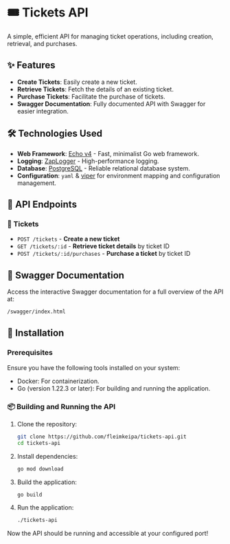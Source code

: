 # 🎟️ Tickets API

A simple, efficient API for managing ticket operations, including creation, retrieval, and purchases.

## ✨ Features

- **Create Tickets**: Easily create a new ticket.
- **Retrieve Tickets**: Fetch the details of an existing ticket.
- **Purchase Tickets**: Facilitate the purchase of tickets.
- **Swagger Documentation**: Fully documented API with Swagger for easier integration.

## 🛠️ Technologies Used

- **Web Framework**: [Echo v4](https://echo.labstack.com/) - Fast, minimalist Go web framework.
- **Logging**: [ZapLogger](https://github.com/uber-go/zap) - High-performance logging.
- **Database**: [PostgreSQL](https://www.postgresql.org/) - Reliable relational database system.
- **Configuration**: `yaml` & [viper](https://github.com/spf13/viper) for environment mapping and configuration management.

## 🔗 API Endpoints

### 🎫 Tickets

- `POST /tickets` - **Create a new ticket**  
- `GET /tickets/:id` - **Retrieve ticket details** by ticket ID  
- `POST /tickets/:id/purchases` - **Purchase a ticket** by ticket ID

## 📜 Swagger Documentation

Access the interactive Swagger documentation for a full overview of the API at:

```sh
/swagger/index.html
```

## 🚀 Installation

### Prerequisites

Ensure you have the following tools installed on your system:

- Docker: For containerization.
- Go (version 1.22.3 or later): For building and running the application.

### 📦 Building and Running the API

1. Clone the repository:

   ```sh
   git clone https://github.com/fleimkeipa/tickets-api.git
   cd tickets-api
   ```

2. Install dependencies:

   ```sh
   go mod download
   ```

3. Build the application:

   ```sh
   go build
   ```

4. Run the application:

   ```sh
   ./tickets-api
   ```

Now the API should be running and accessible at your configured port!
